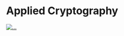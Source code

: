 #                                                     Applied Cryptography
<a href="https://readme-typing-svg.demolab.com?font=Josefin+Sans&size=40&color=00BC00&background=000000&center=true&vCenter=true&multiline=true&width=950&height=600&lines=01001110+01101001+01101000;+01101001+01101100+00100000;+01101000+01101001+01100011;+00101110+00100000+01001101;+01101111+01110010;+01101111+01101110"><img src="https://readme-typing-svg.demolab.com?font=Josefin+Sans&size=40&duration=3000&pause=500&color=360672&background=263F6800&center=true&vCenter=true&repeat=true&width=500&lines=+Des,+RSA+Encryption+irc+chat;pqjio+hkk.+oouop+:+cicada" alt="..." /></a>
